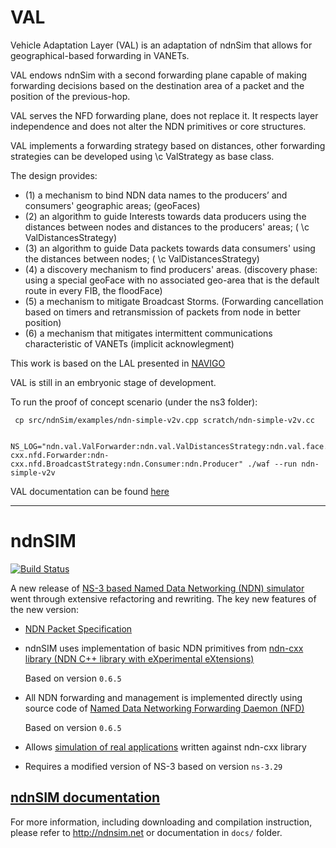 VAL
======


Vehicle Adaptation Layer (VAL) is an adaptation of ndnSim that allows for geographical-based forwarding in VANETs.
 
VAL endows ndnSim with a second forwarding plane capable of making forwarding decisions based on the destination area of a packet and the position of the previous-hop.

VAL serves the NFD forwarding plane, does not replace it. It respects layer independence and does not alter the NDN primitives or core structures.

VAL implements a forwarding strategy based on distances, other forwarding strategies can be developed using \c ValStrategy as base class.

The design provides:
 - (1) a mechanism to bind NDN data names to the producers’ and consumers' geographic areas; (geoFaces)
 - (2) an algorithm to guide Interests towards data producers using the distances between nodes and distances to the producers' areas;  ( \c ValDistancesStrategy)
 - (3) an algorithm to guide Data packets towards data consumers' using the distances between nodes; ( \c ValDistancesStrategy)
 - (4) a discovery mechanism to find producers' areas. (discovery phase: using a special geoFace with no associated geo-area that is the default route in every FIB, the floodFace)
 - (5) a mechanism to mitigate Broadcast Storms. (Forwarding cancellation based on timers and retransmission of packets from node in better position)
 - (6) a mechanism that mitigates intermittent communications characteristic of VANETs (implicit acknowlegment)
 
 This work is based on the LAL presented in [NAVIGO](https://ieeexplore.ieee.org/abstract/document/7158165)
 
 VAL is still in an embryonic stage of development.

 To run the proof of concept scenario (under the ns3 folder):

```shell
 cp src/ndnSim/examples/ndn-simple-v2v.cpp scratch/ndn-simple-v2v.cc
```
```shell
 NS_LOG="ndn.val.ValForwarder:ndn.val.ValDistancesStrategy:ndn.val.face.ValLinkService:V2VSimple:ndn-cxx.nfd.Forwarder:ndn-cxx.nfd.BroadcastStrategy:ndn.Consumer:ndn.Producer" ./waf --run ndn-simple-v2v
```

VAL documentation can be found [here](https://jfpereira88.github.io/VAL/)


----



ndnSIM
======

[![Build Status](https://travis-ci.org/named-data-ndnSIM/ndnSIM.svg)](https://travis-ci.org/named-data-ndnSIM/ndnSIM)

A new release of [NS-3 based Named Data Networking (NDN) simulator](http://ndnsim.net/)
went through extensive refactoring and rewriting.  The key new features of the new
version:

- [NDN Packet Specification](http://named-data.net/doc/NDN-packet-spec/current/)

- ndnSIM uses implementation of basic NDN primitives from
  [ndn-cxx library (NDN C++ library with eXperimental eXtensions)](http://named-data.net/doc/ndn-cxx/)

  Based on version `0.6.5`

- All NDN forwarding and management is implemented directly using source code of
  [Named Data Networking Forwarding Daemon (NFD)](http://named-data.net/doc/NFD/)

  Based on version `0.6.5`

- Allows [simulation of real applications](http://ndnsim.net/guide-to-simulate-real-apps.html)
  written against ndn-cxx library

- Requires a modified version of NS-3 based on version `ns-3.29`

[ndnSIM documentation](http://ndnsim.net)
---------------------------------------------

For more information, including downloading and compilation instruction, please refer to
http://ndnsim.net or documentation in `docs/` folder.
